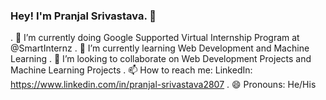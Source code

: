 ### Hey! I'm Pranjal Srivastava. 👋

. 🔭 I’m currently doing Google Supported Virtual Internship Program at @SmartInternz 
. 🌱 I’m currently learning Web Development and Machine Learning 
. 👯 I’m looking to collaborate on Web Development Projects and Machine Learning Projects
. 📫 How to reach me: LinkedIn: https://www.linkedin.com/in/pranjal-srivastava2807
. 😄 Pronouns: He/His

